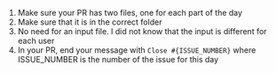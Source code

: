 1. Make sure your PR has two files, one for each part of the day
2. Make sure that it is in the correct folder
3. No need for an input file. I did not know that the input is different for each user
4. In your PR, end your message with `Close #{ISSUE_NUMBER}` where ISSUE_NUMBER is the number of the issue for this day
